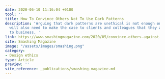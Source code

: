```yaml
---
date: 2020-06-10 11:16:04 +0100
tool: ''
title: How To Convince Others Not To Use Dark Patterns
description: 'Arguing that dark patterns are unethical is not enough on its own. We
  will also need to make the case to clients and colleagues that they are damaging
  to business. '
link: https://www.smashingmagazine.com/2020/05/convince-others-against-dark-patterns/
site: Smashing Magazine
image: "/assets/images/smashing.png"
category:
- Design ethics
type: Article
preview: ''
site_reference: _publications/smashing-magazine.md
---
```

